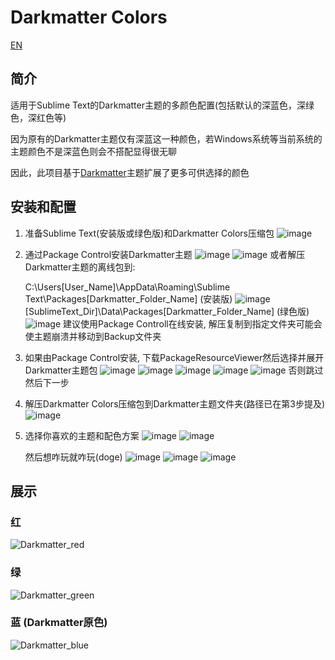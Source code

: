 # Darkmatter Colors
<a href="./README.md">EN</a>

## 简介

适用于Sublime Text的Darkmatter主题的多颜色配置(包括默认的深蓝色，深绿色，深红色等)

因为原有的Darkmatter主题仅有深蓝这一种颜色，若Windows系统等当前系统的主题颜色不是深蓝色则会不搭配显得很无聊

因此，此项目基于[Darkmatter](https://github.com/patrickemuller/Sublime-Darkmatter-Theme)主题扩展了更多可供选择的颜色



## 安装和配置

1. 准备Sublime Text(安装版或绿色版)和Darkmatter Colors压缩包
  ![image](https://github.com/LxhBenMeow/Darkmatter-Colors/assets/82100581/b583ad20-d860-4505-b04d-bdd66785516b)


2. 通过Package Control安装Darkmatter主题
  ![image](https://github.com/LxhBenMeow/Darkmatter-Colors/assets/82100581/667aaf26-91e1-41c6-97a5-65dd4af3adf4)
  ![image](https://github.com/LxhBenMeow/Darkmatter-Colors/assets/82100581/f1b0767f-92bf-4cda-b01c-5f0bd0b8b3e1)
  或者解压Darkmatter主题的离线包到:

    C:\Users\[User_Name]\AppData\Roaming\Sublime Text\Packages\[Darkmatter_Folder_Name] (安装版)
  ![image](https://github.com/LxhBenMeow/Darkmatter-Colors/assets/82100581/782082db-c9e2-4c48-8ffe-8889cd053b08)
  [SublimeText_Dir]\Data\Packages\[Darkmatter_Folder_Name] (绿色版)
  ![image](https://github.com/LxhBenMeow/Darkmatter-Colors/assets/82100581/3826a533-6c18-4907-a0f7-2ea6e53ffafa)
  建议使用Package Controll在线安装, 解压复制到指定文件夹可能会使主题崩溃并移动到Backup文件夹


4. 如果由Package Control安装, 下载PackageResourceViewer然后选择并展开Darkmatter主题包
   ![image](https://github.com/LxhBenMeow/Darkmatter-Colors/assets/82100581/9c3e8016-9b05-40c1-bc1e-9c366c7de4c3)
   ![image](https://github.com/LxhBenMeow/Darkmatter-Colors/assets/82100581/26253bba-e3da-41db-9930-c9de25217a56)
   ![image](https://github.com/LxhBenMeow/Darkmatter-Colors/assets/82100581/bf027734-c43a-4958-a7b2-cabc41b7d6cc)
   ![image](https://github.com/LxhBenMeow/Darkmatter-Colors/assets/82100581/6a453a4a-2aae-45e4-9f55-d64229531218)
   ![image](https://github.com/LxhBenMeow/Darkmatter-Colors/assets/82100581/0f914adb-7548-4e0d-b112-1c3bdc17e982)
   否则跳过然后下一步


5. 解压Darkmatter Colors压缩包到Darkmatter主题文件夹(路径已在第3步提及)
   ![image](https://github.com/LxhBenMeow/Darkmatter-Colors/assets/82100581/59cca74c-8aaf-494f-a97c-22eae14ea81a)


6. 选择你喜欢的主题和配色方案
   ![image](https://github.com/LxhBenMeow/Darkmatter-Colors/assets/82100581/c326bfd7-5706-4467-8eaf-bff302badf33)
   ![image](https://github.com/LxhBenMeow/Darkmatter-Colors/assets/82100581/8d134252-6fd8-4c8f-a604-82bb92662897)
   
   然后想咋玩就咋玩(doge)
   ![image](https://github.com/LxhBenMeow/Darkmatter-Colors/assets/82100581/e69d437e-6d1e-4548-88ca-5bed060c0002)
   ![image](https://github.com/LxhBenMeow/Darkmatter-Colors/assets/82100581/0b3410f3-370c-4a83-9547-9c4a5ed39147)
   ![image](https://github.com/LxhBenMeow/Darkmatter-Colors/assets/82100581/f1c23b47-cd53-4089-9a56-06d6630eda3d)



## 展示

### 红
![Darkmatter_red](https://github.com/LxhBenMeow/Darkmatter-Colors/assets/82100581/14c2d4cd-5c9f-4275-bd37-3113add9047e)

### 绿
![Darkmatter_green](https://github.com/LxhBenMeow/Darkmatter-Colors/assets/82100581/9d390049-c4ed-4dd1-b573-0e3b726e8efb)

### 蓝 (Darkmatter原色)
![Darkmatter_blue](https://github.com/LxhBenMeow/Darkmatter-Colors/assets/82100581/d178bbf8-7c6f-4264-86ab-4190a46586bd)

